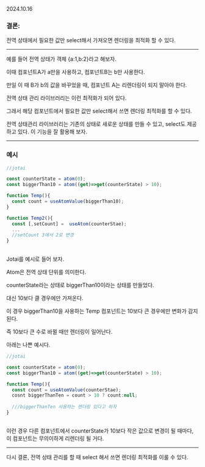 2024.10.16



### 결론:

전역 상태에서 필요한 값만 select해서 가져오면 렌더링을 최적화 할 수 있다.

---



예를 들어 전역 상태가 객체 {a:1,b:2}라고 해보자.

이때 컴포넌트A가 a만을 사용하고, 컴포넌트B는 b만 사용한다.

만일 이 때 B가 b의 값을 바꾸었을 때, 컴포넌트 A는 리렌더링이 되지 말아야 한다.

전역 상태 관리 라이브러리는 이런 최적화가 되어 있다.

그래서 해당 컴포넌트에서 필요한 값만 select해서 쓰면 렌더링 최적화를 할 수 있다.

전역 상태관리 라이브러리는 기존의 상태로 새로운 상태를 만들 수 있고, select도 제공하고 있다. 이 기능을 잘 활용해 보자.

---

### 예시



```js
//jotai

const counterState = atom(0);
const biggerThan10 = atom((get)=>get(counterState) > 10);

function Temp(){
  const count = useAtomValue(biggerThan10);
}

function Temp2(){
  const [,setCount] =  useAtom(counterStae);
  ...
  //setCount 3에서 2로 변경 
}
  
```

Jotai를 예시로 들어 보자.

Atom은 전역 상태 단위를 의미한다.

counterState라는 상태로 biggerThan10이라는 상태를 만들었다. 

대신 10보다 클 경우에만 가져온다.

이 경우 biggerThan10을 사용하는 Temp 컴포넌트는 10보다 큰 경우에만 변화가 감지된다.

즉 10보다 큰 수로 바뀔 때만 렌더링이 일어난다.

아래는 나쁜 예시다.

```js
//jotai

const counterState = atom(0);
const biggerThan10 = atom((get)=>get(counterState) > 10);

function Temp(){
  const count = useAtomValue(counterStae);
  cosnt biggerThanTen = count > 10 ? count:null;
  
  ///biggerThanTen 사용하는 렌더링 있다고 하자
}
  
```

이런 경우 다른 컴포넌트에서 counterState가 10보다 작은 값으로 변경이 될 때마다, 이 컴포넌트는 무의이하게 리렌더링 될 거다.

---

다시 결론, 전역 상태 관리를 할 때 select 해서 쓰면 렌더링 최적화를 이룰 수 있다.

